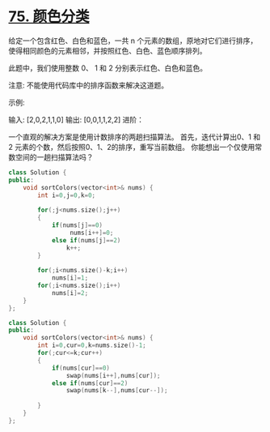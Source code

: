 # [75. 颜色分类](https://leetcode-cn.com/problems/sort-colors/)

给定一个包含红色、白色和蓝色，一共 n 个元素的数组，原地对它们进行排序，使得相同颜色的元素相邻，并按照红色、白色、蓝色顺序排列。

此题中，我们使用整数 0、 1 和 2 分别表示红色、白色和蓝色。

注意:
不能使用代码库中的排序函数来解决这道题。

示例:

输入: [2,0,2,1,1,0]
输出: [0,0,1,1,2,2]
进阶：

一个直观的解决方案是使用计数排序的两趟扫描算法。
首先，迭代计算出0、1 和 2 元素的个数，然后按照0、1、2的排序，重写当前数组。
你能想出一个仅使用常数空间的一趟扫描算法吗？



```C++
class Solution {
public:
    void sortColors(vector<int>& nums) {
        int i=0,j=0,k=0;
       
        for(;j<nums.size();j++)
        {
            if(nums[j]==0)                
                 nums[i++]=0;
            else if(nums[j]==2)
                k++;
        }
       
        for(;i<nums.size()-k;i++) 
            nums[i]=1;
        for(;i<nums.size();i++)
            nums[i]=2;
    }
};
```





```C++
class Solution {
public:
    void sortColors(vector<int>& nums) {
        int i=0,cur=0,k=nums.size()-1;
        for(;cur<=k;cur++)
        {
            if(nums[cur]==0)
                swap(nums[i++],nums[cur]);
            else if(nums[cur]==2)
                swap(nums[k--],nums[cur--]);
                
        }
    }
};
```

